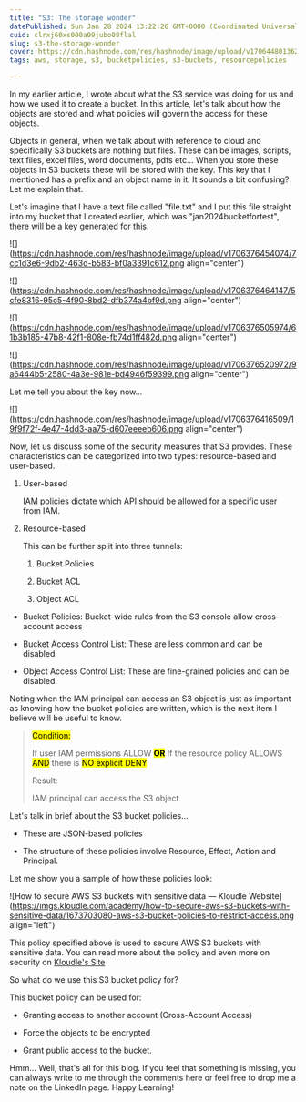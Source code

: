 ```yaml
---
title: "S3: The storage wonder"
datePublished: Sun Jan 28 2024 13:22:26 GMT+0000 (Coordinated Universal Time)
cuid: clrxj60xs000a09jubo08flal
slug: s3-the-storage-wonder
cover: https://cdn.hashnode.com/res/hashnode/image/upload/v1706448013620/f2a7dbfc-aa50-4c8b-8fc1-237fa4ce46ad.png
tags: aws, storage, s3, bucketpolicies, s3-buckets, resourcepolicies

---
```


In my earlier article, I wrote about what the S3 service was doing for us and how we used it to create a bucket. In this article, let's talk about how the objects are stored and what policies will govern the access for these objects.

Objects in general, when we talk about with reference to cloud and specifically S3 buckets are nothing but files. These can be images, scripts, text files, excel files, word documents, pdfs etc... When you store these objects in S3 buckets these will be stored with the key. This key that I mentioned has a prefix and an object name in it. It sounds a bit confusing? Let me explain that.

Let's imagine that I have a text file called "file.txt" and I put this file straight into my bucket that I created earlier, which was "jan2024bucketfortest", there will be a key generated for this.

![](https://cdn.hashnode.com/res/hashnode/image/upload/v1706376454074/7cc1d3e6-9db2-463d-b583-bf0a3391c612.png align="center")

![](https://cdn.hashnode.com/res/hashnode/image/upload/v1706376464147/5cfe8316-95c5-4f90-8bd2-dfb374a4bf9d.png align="center")

![](https://cdn.hashnode.com/res/hashnode/image/upload/v1706376505974/61b3b185-47b8-42f1-808e-fb74d1ff482d.png align="center")

![](https://cdn.hashnode.com/res/hashnode/image/upload/v1706376520972/9a6444b5-2580-4a3e-981e-bd4946f59399.png align="center")

Let me tell you about the key now...

![](https://cdn.hashnode.com/res/hashnode/image/upload/v1706376416509/19f9f72f-4e47-4dd3-aa75-d607eeeeb606.png align="center")

Now, let us discuss some of the security measures that S3 provides. These characteristics can be categorized into two types: resource-based and user-based.

1. User-based
    
    IAM policies dictate which API should be allowed for a specific user from IAM.
    
2. Resource-based
    
    This can be further split into three tunnels:
    
    1. Bucket Policies
        
    2. Bucket ACL
        
    3. Object ACL
        

* Bucket Policies: Bucket-wide rules from the S3 console allow cross-account access
    
* Bucket Access Control List: These are less common and can be disabled
    
* Object Access Control List: These are fine-grained policies and can be disabled.
    

Noting when the IAM principal can access an S3 object is just as important as knowing how the bucket policies are written, which is the next item I believe will be useful to know.

> <mark>Condition:</mark>
> 
> If user IAM permissions ALLOW **<mark>OR</mark>** If the resource policy ALLOWS <mark>AND</mark> there is <mark>NO explicit DENY</mark>
> 
> Result:
> 
> IAM principal can access the S3 object

Let's talk in brief about the S3 bucket policies...

* These are JSON-based policies
    
* The structure of these policies involve Resource, Effect, Action and Principal.
    

Let me show you a sample of how these policies look:

![How to secure AWS S3 buckets with sensitive data — Kloudle Website](https://imgs.kloudle.com/academy/how-to-secure-aws-s3-buckets-with-sensitive-data/1673703080-aws-s3-bucket-policies-to-restrict-access.png align="left")

This policy specified above is used to secure AWS S3 buckets with sensitive data. You can read more about the policy and even more on security on [Kloudle's Site](https://kloudle.com/academy/how-to-secure-aws-s3-buckets-with-sensitive-data/)

So what do we use this S3 bucket policy for?

This bucket policy can be used for:

* Granting access to another account (Cross-Account Access)
    
* Force the objects to be encrypted
    
* Grant public access to the bucket.
    

Hmm... Well, that's all for this blog. If you feel that something is missing, you can always write to me through the comments here or feel free to drop me a note on the LinkedIn page. Happy Learning!